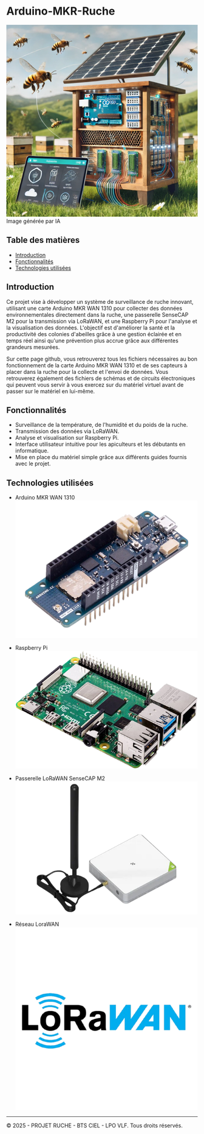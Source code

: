 # Arduino-MKR-Ruche

![Image générée par IA - Illustration de ruche connectée](.Images/ruche_connectee.webp "Image générée par IA - Illustration de ruche connectée")
Image générée par IA

## Table des matières

- [Introduction](#introduction)
- [Fonctionnalités](#fonctionnalités)
- [Technologies utilisées](#technologies-utilisées)
<!-- - [Mise en service](#mise-en-service)-->

## Introduction

Ce projet vise à développer un système de surveillance de ruche innovant, utilisant une carte Arduino MKR WAN 1310 pour collecter des données environnementales directement dans la ruche, une passerelle SenseCAP M2 pour la transmission via LoRaWAN, et une Raspberry Pi pour l'analyse et la visualisation des données. L'objectif est d'améliorer la santé et la productivité des colonies d'abeilles grâce à une gestion éclairée et en temps réel ainsi qu'une prévention plus accrue grâce aux différentes grandeurs mesurées.

Sur cette page github, vous retrouverez tous les fichiers nécessaires au bon fonctionnement de la carte Arduino MKR WAN 1310 et de ses capteurs à placer dans la ruche pour la collecte et l'envoi de données.
Vous retrouverez également des fichiers de schémas et de circuits électroniques qui peuvent vous servir à vous exercez sur du matériel virtuel avant de passer sur le matériel en lui-même.

## Fonctionnalités

- Surveillance de la température, de l'humidité et du poids de la ruche.
- Transmission des données via LoRaWAN.
- Analyse et visualisation sur Raspberry Pi.
- Interface utilisateur intuitive pour les apiculteurs et les débutants en informatique.
- Mise en place du matériel simple grâce aux différents guides fournis avec le projet.

## Technologies utilisées

- Arduino MKR WAN 1310  
![Arduino MKR WAN 1310](.Images/mkr.png)

- Raspberry Pi  
![Raspberry Pi 4 8Go](.Images/raspberrypi.png)

- Passerelle LoRaWAN SenseCAP M2  
![Passerelle LoRaWAN SenseCAP M2](.Images/sensecap.png)

- Réseau LoraWAN  
![Logo LoRaWAN](.Images/lorawan.png)

<!--
## Mise en Service

 Un texte sera placé ici quand le guide de mise en service aura été créer en "pdf" (version finale) -->

---

&copy; 2025 - PROJET RUCHE - BTS CIEL - LPO VLF. Tous droits réservés.
